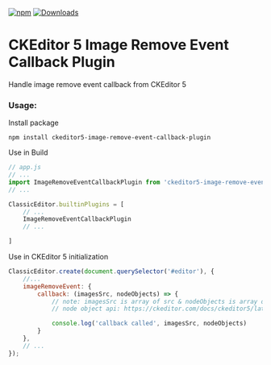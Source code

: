[![npm](https://img.shields.io/npm/v/ckeditor5-image-remove-event-callback-plugin.svg)](https://www.npmjs.com/package/ckeditor5-image-remove-event-callback-plugin) [![Downloads](https://img.shields.io/npm/dt/ckeditor5-image-remove-event-callback-plugin.svg)](https://www.npmjs.com/package/ckeditor5-image-remove-event-callback-plugin)

# CKEditor 5 Image Remove Event Callback Plugin

Handle image remove event callback from CKEditor 5

### Usage:

Install package

```
npm install ckeditor5-image-remove-event-callback-plugin
```


Use in Build

```js
// app.js
// ...
import ImageRemoveEventCallbackPlugin from 'ckeditor5-image-remove-event-callback-plugin'; // Add this
// ...

ClassicEditor.builtinPlugins = [
    // ...
    ImageRemoveEventCallbackPlugin
    // ...

]
```
Use in CKEditor 5 initialization
```js
ClassicEditor.create(document.querySelector('#editor'), {
    //... 
    imageRemoveEvent: {
        callback: (imagesSrc, nodeObjects) => {
            // note: imagesSrc is array of src & nodeObjects is array of nodeObject
            // node object api: https://ckeditor.com/docs/ckeditor5/latest/api/module_engine_model_node-Node.html

            console.log('callback called', imagesSrc, nodeObjects)
        }
    },
    // ...
});
```


